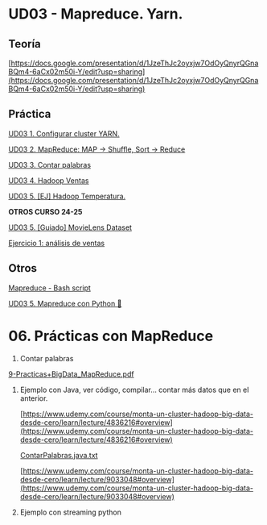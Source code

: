 # UD03 - Mapreduce. Yarn.

## Teoría

[https://docs.google.com/presentation/d/1JzeThJc2oyxjw7OdOyQnyrQGnaBQm4-6aCx02m50i-Y/edit?usp=sharing](https://docs.google.com/presentation/d/1JzeThJc2oyxjw7OdOyQnyrQGnaBQm4-6aCx02m50i-Y/edit?usp=sharing)

## Práctica

[UD03 1. Configurar cluster YARN.](UD03%20-%20Mapreduce%20Yarn%20fffe913de6c48192bd2aceae7263b15e/UD03%201%20Configurar%20cluster%20YARN%20fffe913de6c481549f7ce547ed771a25.md)

[UD03 2. MapReduce: MAP → Shuffle, Sort → Reduce](UD03%20-%20Mapreduce%20Yarn%20fffe913de6c48192bd2aceae7263b15e/UD03%202%20MapReduce%20MAP%20%E2%86%92%20Shuffle,%20Sort%20%E2%86%92%20Reduce%20fffe913de6c48121b674f1e3bdabe9ef.md)

[UD03 3. Contar palabras](UD03%20-%20Mapreduce%20Yarn%20fffe913de6c48192bd2aceae7263b15e/UD03%203%20Contar%20palabras%20fffe913de6c48141ab5ce02580760d71.md)

[UD03 4. Hadoop Ventas](UD03%20-%20Mapreduce%20Yarn%20fffe913de6c48192bd2aceae7263b15e/UD03%204%20Hadoop%20Ventas%20fffe913de6c481e3b212c54c397d2715.md)

[UD03 5. [EJ] Hadoop Temperatura.](UD03%20-%20Mapreduce%20Yarn%20fffe913de6c48192bd2aceae7263b15e/UD03%205%20%5BEJ%5D%20Hadoop%20Temperatura%20fffe913de6c4813592e6fcd836f1ece0.md)

**OTROS CURSO 24-25**

[UD03 5. [Guiado] MovieLens Dataset](UD03%20-%20Mapreduce%20Yarn%20fffe913de6c48192bd2aceae7263b15e/UD03%205%20%5BGuiado%5D%20MovieLens%20Dataset%20127e913de6c4802ba951fbfc0f95237b.md)

[Ejercicio 1: análisis de ventas](UD03%20-%20Mapreduce%20Yarn%20fffe913de6c48192bd2aceae7263b15e/Ejercicio%201%20ana%CC%81lisis%20de%20ventas%20126e913de6c480f79d1bc5e4f99b1904.md)

## Otros

[Mapreduce - Bash script](UD03%20-%20Mapreduce%20Yarn%20fffe913de6c48192bd2aceae7263b15e/Mapreduce%20-%20Bash%20script%20fffe913de6c481c8bbabe93106da5b3d.md)

[UD03 5. Mapreduce con Python 🐍](UD03%20-%20Mapreduce%20Yarn%20fffe913de6c48192bd2aceae7263b15e/UD03%205%20Mapreduce%20con%20Python%20%F0%9F%90%8D%20fffe913de6c4815b9aecfc4cc69f6780.md)

# 06. Prácticas con MapReduce

1. Contar palabras

[9-Practicas+BigData_MapReduce.pdf](UD03%20-%20Mapreduce%20Yarn%20fffe913de6c48192bd2aceae7263b15e/9-PracticasBigData_MapReduce.pdf)

1. Ejemplo con Java, ver código, compilar… contar más datos que en el anterior.
    
    [https://www.udemy.com/course/monta-un-cluster-hadoop-big-data-desde-cero/learn/lecture/4836216#overview](https://www.udemy.com/course/monta-un-cluster-hadoop-big-data-desde-cero/learn/lecture/4836216#overview)
    
    [ContarPalabras.java.txt](UD03%20-%20Mapreduce%20Yarn%20fffe913de6c48192bd2aceae7263b15e/ContarPalabras.java.txt)
    
    [https://www.udemy.com/course/monta-un-cluster-hadoop-big-data-desde-cero/learn/lecture/9033048#overview](https://www.udemy.com/course/monta-un-cluster-hadoop-big-data-desde-cero/learn/lecture/9033048#overview)
    
2. Ejemplo con streaming python